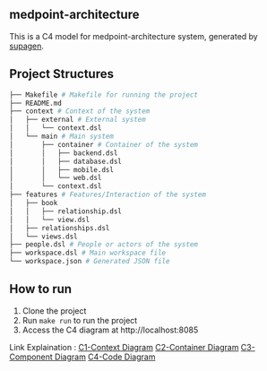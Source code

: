 ## medpoint-architecture

This is a C4 model for medpoint-architecture system, generated by [supagen](https://github.com/supagen/supagen).

## Project Structures

```bash
├── Makefile # Makefile for running the project
├── README.md
├── context # Context of the system
│   ├── external # External system
│   │   └── context.dsl
│   └── main # Main system
│       ├── container # Container of the system
│       │   ├── backend.dsl
│       │   ├── database.dsl
│       │   ├── mobile.dsl
│       │   └── web.dsl
│       └── context.dsl
├── features # Features/Interaction of the system
│   ├── book
│   │   ├── relationship.dsl
│   │   └── view.dsl
│   ├── relationships.dsl
│   └── views.dsl
├── people.dsl # People or actors of the system
├── workspace.dsl # Main workspace file
└── workspace.json # Generated JSON file
```

## How to run

1. Clone the project
2. Run `make run` to run the project
3. Access the C4 diagram at http://localhost:8085

Link Explaination :
[C1-Context Diagram](https://jam.dev/c/69ef002f-5519-4705-8299-22d3af57e207)
[C2-Container Diagram](https://jam.dev/c/9da642d8-3261-489e-b903-ee459a7577af)
[C3-Component Diagram](https://jam.dev/c/1b124aa6-ee63-49f9-ba9f-4b83e4a47a83)
[C4-Code Diagram](https://jam.dev/c/8e14f837-1acc-4390-9e6d-54b055b31587)
